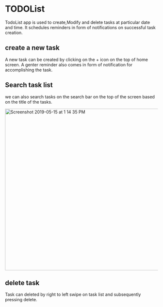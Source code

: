 # TODOList

TodoList app is used to create,Modify and delete tasks at particular date and time. It schedules reminders in form of notifications on successful task creation.

## create a new task
A new task can be created by clicking on the + icon on the top of home screen. A genter reminder also comes in form of notification for accomplishing the task.



## Search task list
we can also search tasks on the search bar on the top of the screen based on the title of the tasks.

<img width="534" alt="Screenshot 2019-05-15 at 1 14 35 PM" src="https://user-images.githubusercontent.com/47241636/57757651-8b7fc000-7713-11e9-81df-4bb29cf7d2bb.png">

## delete task 
Task can deleted by right to left swipe on task list and subsequently pressing delete.
